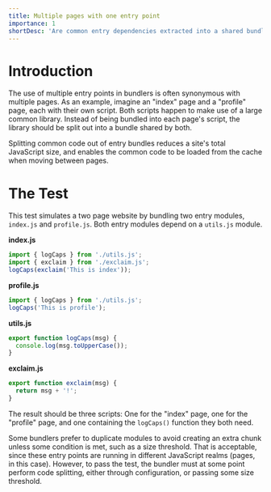 ```yaml
---
title: Multiple pages with one entry point
importance: 1
shortDesc: 'Are common entry dependencies extracted into a shared bundle?'
---
```


# Introduction

The use of multiple entry points in bundlers is often synonymous with multiple pages. As an example, imagine an "index" page and a "profile" page, each with their own script. Both scripts happen to make use of a large common library. Instead of being bundled into each page's script, the library should be split out into a bundle shared by both.

Splitting common code out of entry bundles reduces a site's total JavaScript size, and enables the common code to be loaded from the cache when moving between pages.

# The Test

This test simulates a two page website by bundling two entry modules, `index.js` and `profile.js`. Both entry modules depend on a `utils.js` module.

**index.js**

```js
import { logCaps } from './utils.js';
import { exclaim } from './exclaim.js';
logCaps(exclaim('This is index'));
```

**profile.js**

```js
import { logCaps } from './utils.js';
logCaps('This is profile');
```

**utils.js**

```js
export function logCaps(msg) {
  console.log(msg.toUpperCase());
}
```

**exclaim.js**

```js
export function exclaim(msg) {
  return msg + '!';
}
```

The result should be three scripts: One for the "index" page, one for the "profile" page, and one containing the `logCaps()` function they both need.

Some bundlers prefer to duplicate modules to avoid creating an extra chunk unless some condition is met, such as a size threshold. That is acceptable, since these entry points are running in different JavaScript realms (pages, in this case). However, to pass the test, the bundler must at some point perform code splitting, either through configuration, or passing some size threshold.
